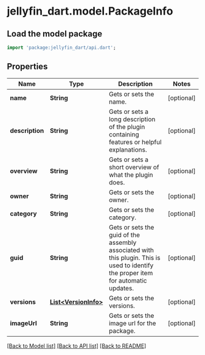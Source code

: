 # jellyfin_dart.model.PackageInfo

## Load the model package
```dart
import 'package:jellyfin_dart/api.dart';
```

## Properties
Name | Type | Description | Notes
------------ | ------------- | ------------- | -------------
**name** | **String** | Gets or sets the name. | [optional] 
**description** | **String** | Gets or sets a long description of the plugin containing features or helpful explanations. | [optional] 
**overview** | **String** | Gets or sets a short overview of what the plugin does. | [optional] 
**owner** | **String** | Gets or sets the owner. | [optional] 
**category** | **String** | Gets or sets the category. | [optional] 
**guid** | **String** | Gets or sets the guid of the assembly associated with this plugin.  This is used to identify the proper item for automatic updates. | [optional] 
**versions** | [**List&lt;VersionInfo&gt;**](VersionInfo.md) | Gets or sets the versions. | [optional] 
**imageUrl** | **String** | Gets or sets the image url for the package. | [optional] 

[[Back to Model list]](../README.md#documentation-for-models) [[Back to API list]](../README.md#documentation-for-api-endpoints) [[Back to README]](../README.md)


